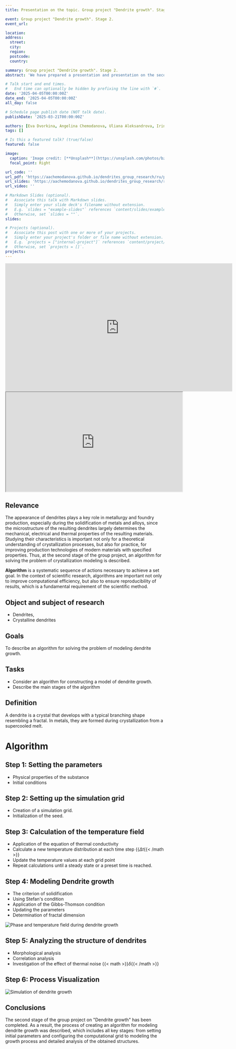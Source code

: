 ```yaml
---
title: Presentation on the topic. Group project "Dendrite growth". Stage 2. Description of the algorithm for solving the problem

event: Group project "Dendrite growth". Stage 2.
event_url: 

location: 
address:
  street: 
  city: 
  region: 
  postcode: 
  country: 

summary: Group project "Dendrite growth". Stage 2.
abstract: 'We have prepared a presentation and presentation on the second stage of the Dendrite Growth group project.'

# Talk start and end times.
#   End time can optionally be hidden by prefixing the line with `#`.
date: '2025-04-05T00:00:00Z'
date_end: '2025-04-05T00:00:00Z'
all_day: false

# Schedule page publish date (NOT talk date).
publishDate: '2025-03-21T00:00:00Z'

authors: [Eva Dvorkina, Angelina Chemodanova, Uliana Aleksandrova, Irina Seregina, Ivan Volgin, Yaroslav Goloschapov]
tags: []

# Is this a featured talk? (true/false)
featured: false

image:
  caption: 'Image credit: [**Unsplash**](https://unsplash.com/photos/bzdhc5b3Bxs)'
  focal_point: Right

url_code: ''
url_pdf: 'https://aachemodanova.github.io/dendrites_group_research/ru/publication/second_stage/report.pdf'
url_slides: 'https://aachemodanova.github.io/dendrites_group_research/ru/publication/second_stage/presentation.pdf'
url_video: ''

# Markdown Slides (optional).
#   Associate this talk with Markdown slides.
#   Simply enter your slide deck's filename without extension.
#   E.g. `slides = "example-slides"` references `content/slides/example-slides.md`.
#   Otherwise, set `slides = ""`.
slides:

# Projects (optional).
#   Associate this post with one or more of your projects.
#   Simply enter your project's folder or file name without extension.
#   E.g. `projects = ["internal-project"]` references `content/project/deep-learning/index.md`.
#   Otherwise, set `projects = []`.
projects:
---
```


<iframe width="720" height="405" src="https://rutube.ru/play/embed/4044988bf092e351e477b7352888bef9/" frameBorder="0" allow="clipboard-write; autoplay" webkitAllowFullScreen mozallowfullscreen allowFullScreen></iframe>

<iframe width="560" height="315" src="https://plvideo.ru/embed/vIeydVQu--Je" title="Platform video player" allow="accelerometer; autoplay; clipboard-write; encrypted-media; gyroscope; picture-in-picture; web-share" referrerpolicy="strict-origin-when-cross-origin" allowfullscreen></iframe>

## Relevance

The appearance of dendrites plays a key role in metallurgy and foundry production, especially during the solidification of metals and alloys, since the microstructure of the resulting dendrites largely determines the mechanical, electrical and thermal properties of the resulting materials. Studying their characteristics is important not only for a theoretical understanding of crystallization processes, but also for practice, for improving production technologies of modern materials with specified properties. 
Thus, at the second stage of the group project, an algorithm for solving the problem of crystallization modeling is described. 

**Algorithm** is a systematic sequence of actions necessary to achieve a set goal. In the context of scientific research, algorithms are important not only to improve computational efficiency, but also to ensure reproducibility of results, which is a fundamental requirement of the scientific method.

## Object and subject of research
- Dendrites, 
- Crystalline dendrites

## Goals

To describe an algorithm for solving the problem of modeling dendrite growth.

## Tasks

- Consider an algorithm for constructing a model of dendrite growth.
- Describe the main stages of the algorithm

## Definition

A dendrite is a crystal that develops with a typical branching shape resembling a fractal.  In metals, they are formed during crystallization from a supercooled melt.

# Algorithm

## Step 1: Setting the parameters
- Physical properties of the substance
- Initial conditions

## Step 2: Setting up the simulation grid

- Creation of a simulation grid.
- Initialization of the seed.

## Step 3: Calculation of the temperature field

- Application of the equation of thermal conductivity
- Calculate a new temperature distribution at each time step {{<math >}}$\Delta t${{< /math >}}
- Update the temperature values at each grid point
- Repeat calculations until a steady state or a preset time is reached.

## Step 4: Modeling Dendrite growth

- The criterion of solidification
- Using Stefan's condition
- Application of the Gibbs-Thomson condition
- Updating the parameters
- Determination of fractal dimension

![Phase and temperature field during dendrite growth](3.png)

## Step 5: Analyzing the structure of dendrites
- Morphological analysis
- Correlation analysis
- Investigation of the effect of thermal noise {{< math >}}$\delta${{< /math >}}

## Step 6: Process Visualization

![Simulation of dendrite growth](8.png)


## Conclusions
The second stage of the group project on "Dendrite growth" has been completed. As a result, the process of creating an algorithm for modeling dendrite growth was described, which includes all key stages: from setting initial parameters and configuring the computational grid to modeling the growth process and detailed analysis of the obtained structures.
